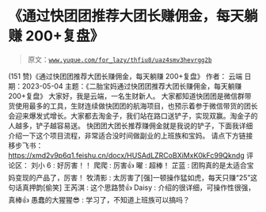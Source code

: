 # 《通过快团团推荐大团长赚佣金，每天躺赚 200+复盘》

> 原文：[`www.yuque.com/for_lazy/thfiu8/uaz4smv3hevrgg2b`](https://www.yuque.com/for_lazy/thfiu8/uaz4smv3hevrgg2b)

<ne-h2 id="2fe86eb5" data-lake-id="2fe86eb5"><ne-heading-ext><ne-heading-anchor></ne-heading-anchor><ne-heading-fold></ne-heading-fold></ne-heading-ext><ne-heading-content><ne-text id="u6451c7dc">(151 赞)《通过快团团推荐大团长赚佣金，每天躺赚 200+复盘》</ne-text></ne-heading-content></ne-h2> <ne-p id="ua939d4d5" data-lake-id="ua939d4d5"><ne-text id="ufd4429a2">作者： 云端</ne-text></ne-p> <ne-p id="ud5cb9d6c" data-lake-id="ud5cb9d6c"><ne-text id="u1c2ae3f2">日期：2023-05-04</ne-text></ne-p> <ne-p id="u4019f501" data-lake-id="u4019f501"><ne-text id="u0fd4f889">主题：《二胎宝妈通过快团团推荐大团长赚佣金，每天躺赚 200+复盘》</ne-text> <ne-text id="u908d5a8e">大家好，我是云端，一名生财新人。</ne-text> <ne-text id="u565954fb">大家都知道快团团是微信群带货使用最多的工具，生财连续做快团团的航海项目，也预示着参于微信带货的团长会迎来爆发式增长。大家都去淘金子，我们站在路口送铲子，实现双赢。淘金子的人越多，铲子越容易送。</ne-text> <ne-text id="u67d61459">快团团大团长推荐赚佣金就是我说的铲子，下面我详细介绍一下这个项目流程，非常适合没时间做副业的上班族和宝妈。</ne-text></ne-p> <ne-p id="u02b1a3ba" data-lake-id="u02b1a3ba"><ne-text id="u396a82a1">请点下方链接移步飞书：</ne-text> [<ne-text id="ua5706d20">https://xmd2v9p6q1.feishu.cn/docx/HUSAdLZRCoBXiMxK0kFc99Qkndg</ne-text>](https://xmd2v9p6q1.feishu.cn/docx/HUSAdLZRCoBXiMxK0kFc99Qkndg)</ne-p> <ne-hole id="ua594a1f6" data-lake-id="ua594a1f6"><ne-card data-card-name="hr" data-card-type="block" id="hIUcq" data-event-boundary="card"><ne-p id="u88af314d" data-lake-id="u88af314d"><ne-text id="u954fda35">评论区：</ne-text></ne-p> <ne-p id="u139c1440" data-lake-id="u139c1440"><ne-text id="ucd42cf86">刘小 6 : 好厉害！！</ne-text> <ne-text id="ub3860b89">爬爬 : 厉害👍</ne-text> <ne-text id="u648c255e">曜 : 超棒！</ne-text> <ne-text id="u948817ac">芷蓝 : 团购真的是太适合宝妈变现的产品了，厉害！</ne-text> <ne-text id="u558cbb06">牧清影 : 太厉害了[强]一顿操作猛如虎，每天只赚“25”这句话真押韵[偷笑]</ne-text> <ne-text id="u5ed1d661">王芮淇 : 这个思路赞👍</ne-text> <ne-text id="ud316faf2">Daisy : 介绍的很详细，可操作性很强，真棒👍</ne-text> <ne-text id="uf00fb291">愚蠢的大猩猩😎 : 学习了，不知道上班族可以搞吗？</ne-text></ne-p></ne-card></ne-hole>